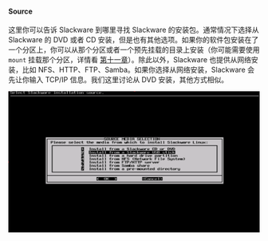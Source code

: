 #### Source

这里你可以告诉 Slackware 到哪里寻找 Slackware 的安装包。通常情况下选择从 Slackware 的 DVD 或者 CD 安装，但是也有其他选项。如果你的软件包安装在了一个分区上，你可以从那个分区或者一个预先挂载的目录上安装（你可能需要使用 `mount` 挂载那个分区，详情看 [第十一章](../../chapter_11/README.md)）。除此以外，Slackware 也提供从网络安装，比如 NFS、HTTP、FTP、Samba。如果你选择从网络安装，Slackware 会先让你输入 TCP/IP 信息。我们这里讨论从 DVD 安装，其他方式相似。

![](../../png/setup-source.png)

